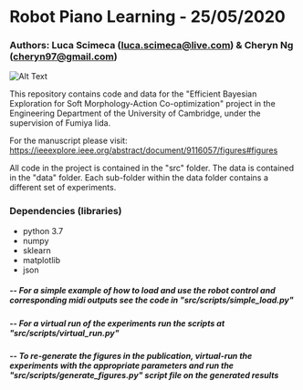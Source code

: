# Robot Piano Learning - 25/05/2020

### Authors: Luca Scimeca (luca.scimeca@live.com) & Cheryn Ng (cheryn97@gmail.com)

![Alt Text](https://github.com/lucascimeca/morph_action_co-opt/blob/master/assets/co-opt_short.gif)


This repository contains code and data for the "Efficient Bayesian Exploration for Soft Morphology-Action Co-optimization" project in the Engineering Department of the University of Cambridge, under the supervision of Fumiya Iida. 

For the manuscript please visit: https://ieeexplore.ieee.org/abstract/document/9116057/figures#figures

All code in the project is contained in the "src" folder. The data is contained in the "data" folder. Each sub-folder within the data folder contains a different set of experiments. 

### Dependencies (libraries)
-  python 3.7
 - numpy 
 - sklearn
 - matplotlib
 - json

##### -- For a simple example of how to load and use the robot control and corresponding midi outputs see the code in "src/scripts/simple_load.py"
##### -- For a virtual run of the experiments run the scripts at "src/scripts/virtual_run.py"
##### -- To re-generate the figures in the publication, virtual-run the experiments with the appropriate parameters and run the "src/scripts/generate_figures.py" script file on the generated results
